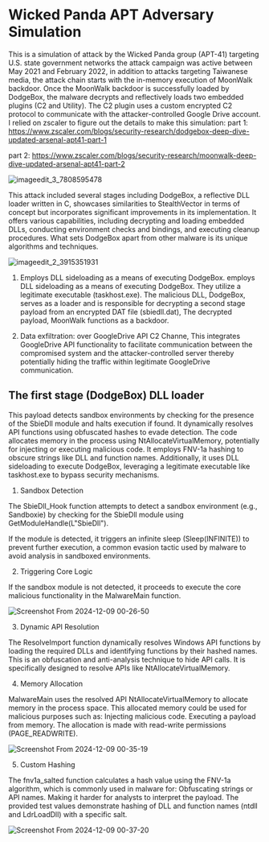 # Wicked Panda APT Adversary Simulation

This is a simulation of attack by the Wicked Panda group (APT-41) targeting U.S. state government networks the attack campaign was active between May 2021 and February 2022, in addition to attacks targeting Taiwanese media, the attack chain starts with the in-memory execution of MoonWalk backdoor. Once the MoonWalk backdoor is successfully loaded by DodgeBox, the malware decrypts and reflectively loads two embedded plugins (C2 and Utility). The C2 plugin uses a custom encrypted C2 protocol to communicate with the attacker-controlled Google Drive account.
I relied on zscaler to figure out the details to make this simulation: 
part 1: https://www.zscaler.com/blogs/security-research/dodgebox-deep-dive-updated-arsenal-apt41-part-1

part 2: https://www.zscaler.com/blogs/security-research/moonwalk-deep-dive-updated-arsenal-apt41-part-2

![imageedit_3_7808595478](https://github.com/user-attachments/assets/9e7691fa-0407-409a-bf71-e0f6ea00d19e)

This attack included several stages including DodgeBox, a reflective DLL loader written in C, showcases similarities to StealthVector in terms of concept but incorporates significant improvements in its implementation. It offers various capabilities, including decrypting and loading embedded DLLs, conducting environment checks and bindings, and executing cleanup procedures. What sets DodgeBox apart from other malware is its unique algorithms and techniques.

![imageedit_2_3915351931](https://github.com/user-attachments/assets/1ddd642e-4cd1-4bb5-bfc1-6a8e342d6364)

1. Employs DLL sideloading as a means of executing DodgeBox. employs DLL sideloading as a means of executing DodgeBox. They utilize a legitimate executable (taskhost.exe). The malicious DLL, DodgeBox, serves as a loader and is responsible for decrypting a second stage payload from an encrypted DAT file (sbiedll.dat), The decrypted payload, MoonWalk functions as a backdoor.

2. Data exfiltration: over GoogleDrive API C2 Channe, This integrates GoogleDrive API functionality to facilitate communication between the compromised system and the attacker-controlled server thereby potentially hiding the traffic within legitimate GoogleDrive communication.


## The first stage (DodgeBox) DLL loader


This payload detects sandbox environments by checking for the presence of the SbieDll module and halts execution if found. It dynamically resolves API functions using obfuscated hashes to evade detection. The code allocates memory in the process using NtAllocateVirtualMemory, potentially for injecting or executing malicious code. It employs FNV-1a hashing to obscure strings like DLL and function names. Additionally, it uses DLL sideloading to execute DodgeBox, leveraging a legitimate executable like taskhost.exe to bypass security mechanisms.

1. Sandbox Detection

The SbieDll_Hook function attempts to detect a sandbox environment (e.g., Sandboxie) by checking for the SbieDll module using GetModuleHandle(L"SbieDll").

If the module is detected, it triggers an infinite sleep (Sleep(INFINITE)) to prevent further execution, a common evasion tactic used by malware to avoid analysis in sandboxed environments.

2. Triggering Core Logic

If the sandbox module is not detected, it proceeds to execute the core malicious functionality in the MalwareMain function.


![Screenshot From 2024-12-09 00-26-50](https://github.com/user-attachments/assets/c8380ffa-729b-452b-93ff-3b898f350b1f)


3. Dynamic API Resolution

The ResolveImport function dynamically resolves Windows API functions by loading the required DLLs and identifying functions by their hashed names. This is an obfuscation and anti-analysis technique to hide API calls.
It is specifically designed to resolve APIs like NtAllocateVirtualMemory.

4. Memory Allocation

MalwareMain uses the resolved API NtAllocateVirtualMemory to allocate memory in the process space. This allocated memory could be used for malicious purposes such as:
Injecting malicious code.
Executing a payload from memory.
The allocation is made with read-write permissions (PAGE_READWRITE).


![Screenshot From 2024-12-09 00-35-19](https://github.com/user-attachments/assets/9da6c6c8-65f6-4181-b658-71dbdc557e78)


5. Custom Hashing

The fnv1a_salted function calculates a hash value using the FNV-1a algorithm, which is commonly used in malware for:
Obfuscating strings or API names.
Making it harder for analysts to interpret the payload.
The provided test values demonstrate hashing of DLL and function names (ntdll and LdrLoadDll) with a specific salt.

![Screenshot From 2024-12-09 00-37-20](https://github.com/user-attachments/assets/b95faa30-b9aa-4d0c-a631-e06f37af81d3)


